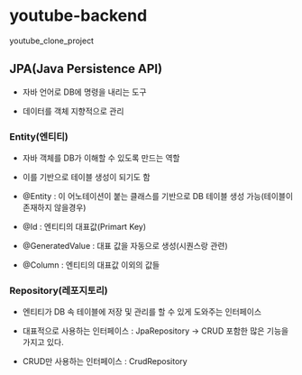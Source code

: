 # youtube-backend

youtube_clone_project

## JPA(Java Persistence API)

- 자바 언어로 DB에 명령을 내리는 도구

- 데이터를 객체 지향적으로 관리

### Entity(엔티티)

- 자바 객체를 DB가 이해할 수 있도록 만드는 역할

- 이를 기반으로 테이블 생성이 되기도 함

- @Entity : 이 어노테이션이 붙는 클래스를 기반으로 DB 테이블 생성 가능(테이블이 존재하지 않을경우)

- @Id : 엔티티의 대표값(Primart Key)

- @GeneratedValue : 대표 값을 자동으로 생성(시퀀스랑 관련)

- @Column : 엔티티의 대표값 이외의 값들

### Repository(레포지토리)

- 엔티티가 DB 속 테이블에 저장 및 관리를 할 수 있게 도와주는 인터페이스

- 대표적으로 사용하는 인터페이스 : JpaRepository -> CRUD 포함한 많은 기능을 가지고 있다.

- CRUD만 사용하는 인터페이스 : CrudRepository
